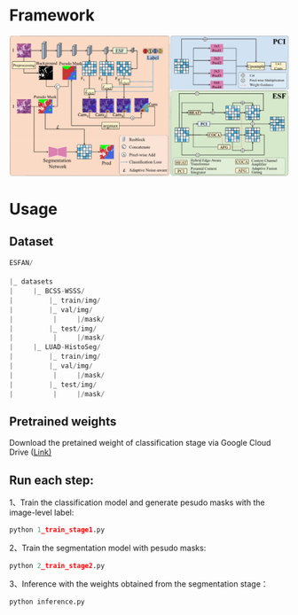 
# Framework

![framework](framework.png)

# Usage

## Dataset

```python
ESFAN/

|_ datasets
|     |_ BCSS-WSSS/
|         |_ train/img/
|         |_ val/img/
|          |     |/mask/
|         |_ test/img/
|          |     |/mask/
|     |_ LUAD-HistoSeg/
|         |_ train/img/
|         |_ val/img/
|          |     |/mask/
|         |_ test/img/
|          |     |/mask/
```

## Pretrained weights

Download the pretained weight of classification stage via Google Cloud Drive ([Link)](https://drive.google.com/file/d/1fKSFyWgJ8dZqGMFsJEiFwcCyUlbjvhrJ/view?usp=drive_link)

## Run each step:

1、Train the classification model and generate pesudo masks with the image-level label:

```python
python 1_train_stage1.py
```

2、Train the segmentation model with pesudo masks:

```python
python 2_train_stage2.py
```

3、Inference with the weights obtained from the segmentation stage：

```python
python inference.py
```

